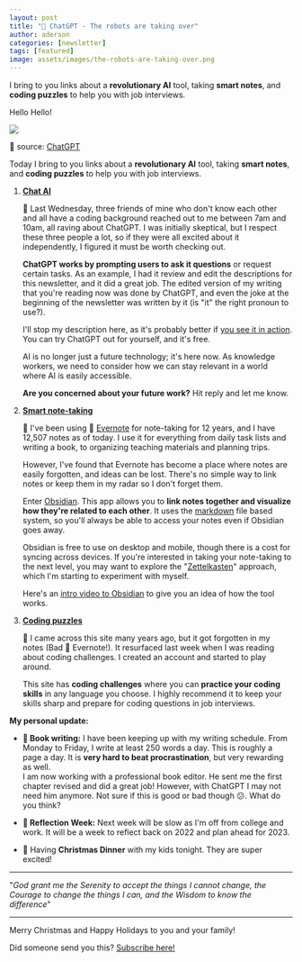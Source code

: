 ```yaml
---
layout: post
title: "🤖 ChatGPT - The robots are taking over"
author: aderson
categories: [newsletter]
tags: [featured]
image: assets/images/the-robots-are-taking-over.png
---
```


I bring to you links about a **revolutionary AI** tool, taking **smart notes**, and **coding puzzles** to help you with job interviews.

Hello Hello!

![](https://buttondown-attachments.s3.us-west-2.amazonaws.com/images/99a6e2cb-a5d0-4f45-9186-d46f8e28174b.png)

🤣 source: [ChatGPT](https://chat.openai.com/)

Today I bring to you links about a **revolutionary AI** tool, taking **smart notes**, and **coding puzzles** to help you with job interviews.

1.  [**Chat AI**](https://chat.openai.com/)

    💬 Last Wednesday, three friends of mine who don't know each other and all have a coding background reached out to me between 7am and 10am, all raving about ChatGPT. I was initially skeptical, but I respect these three people a lot, so if they were all excited about it independently, I figured it must be worth checking out.  

    **ChatGPT works by prompting users to ask it questions** or request certain tasks. As an example, I had it review and edit the descriptions for this newsletter, and it did a great job. The edited version of my writing that you're reading now was done by ChatGPT, and even the joke at the beginning of the newsletter was written by it (is "it" the right pronoun to use?).  

    I'll stop my description here, as it's probably better if [you see it in action](https://www.youtube.com/watch?v=JTxsNm9IdYU). You can try ChatGPT out for yourself, and it's free.  

    AI is no longer just a future technology; it's here now. As knowledge workers, we need to consider how we can stay relevant in a world where AI is easily accessible.  

    **Are you concerned about your future work?** Hit reply and let me know.  

2.  [**Smart note-taking**](https://www.youtube.com/watch?v=QgbLb6QCK88)

    📓 I've been using 🐘 [Evernote](https://evernote.com) for note-taking for 12 years, and I have 12,507 notes as of today. I use it for everything from daily task lists and writing a book, to organizing teaching materials and planning trips.  

    However, I've found that Evernote has become a place where notes are easily forgotten, and ideas can be lost. There's no simple way to link notes or keep them in my radar so I don't forget them.  

    Enter [Obsidian](https://obsidian.md/). This app allows you to **link notes together and visualize how they're related to each other**. It uses the [markdown](https://www.markdownguide.org/) file based system, so you'll always be able to access your notes even if Obsidian goes away.  

    Obsidian is free to use on desktop and mobile, though there is a cost for syncing across devices. If you're interested in taking your note-taking to the next level, you may want to explore the "[Zettelkasten](https://youtu.be/E6ySG7xYgjY)" approach, which I'm starting to experiment with myself.  

    Here's an [intro video to Obsidian](https://www.youtube.com/watch?v=QgbLb6QCK88) to give you an idea of how the tool works.[  
    ](https://martinfowler.com/tags/domain%20driven%20design.html].￼)

3.  [**Coding puzzles**](https://adventofcode.com/)

    🧩 I came across this site many years ago, but it got forgotten in my notes (Bad 🐘 Evernote!). It resurfaced last week when I was reading about coding challenges. I created an account and started to play around.  

    This site has **coding challenges** where you can **practice your coding skills** in any language you choose. I highly recommend it to keep your skills sharp and prepare for coding questions in job interviews.

**My personal update:**

*   **📕 Book writing:** I have been keeping up with my writing schedule. From Monday to Friday, I write at least 250 words a day. This is roughly a page a day. It is **very hard to beat procrastination**, but very rewarding as well.  
    I am now working with a professional book editor. He sent me the first chapter revised and did a great job! However, with ChatGPT I may not need him anymore. Not sure if this is good or bad though 😕. What do you think?

*   **🤔 Reflection Week:** Next week will be slow as I'm off from college and work. It will be a week to reflect back on 2022 and plan ahead for 2023.

*   🎄 Having **Christmas Dinner** with my kids tonight. They are super excited!  

* * *

"_God grant me the Serenity to accept the things I cannot change, the Courage to change the things I can, and the Wisdom to know the difference_"

* * *

Merry Christmas and Happy Holidays to you and your family!

Did someone send you this? [Subscribe here!](https://buttondown.email/solocoder?tag=forward)